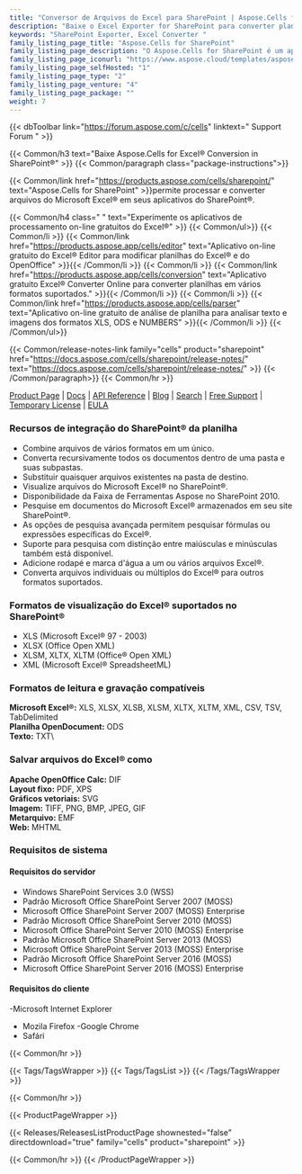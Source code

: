 ```yaml
---
title: "Conversor de Arquivos do Excel para SharePoint | Aspose.Cells for SharePoint"
description: "Baixe o Excel Exporter for SharePoint para converter planilhas do Excel em mais de 8 formatos de arquivo diretamente da biblioteca de documentos do SharePoint."
keywords: "SharePoint Exporter, Excel Converter "
family_listing_page_title: "Aspose.Cells for SharePoint"
family_listing_page_description: "O Aspose.Cells for SharePoint é um aplicativo flexível de conversão de planilhas do Excel que pode converter arquivos do Microsoft Excel de dentro do Microsoft SharePoint. Ele oferece suporte a vários formatos de documento que não estão incluídos no suporte ao formato de arquivo nativo do SharePoint."
family_listing_page_iconurl: "https://www.aspose.cloud/templates/aspose/App_Themes/V3/images/cells/272x272/aspose_cells-for-sharepoint.png"
family_listing_page_selfHosted: "1"
family_listing_page_type: "2"
family_listing_page_venture: "4"
family_listing_page_package: ""
weight: 7
---
```


{{< dbToolbar link="https://forum.aspose.com/c/cells" linktext=" Support Forum " >}}

{{< Common/h3 text="Baixe Aspose.Cells for Excel® Conversion in SharePoint®"  >}}
{{< Common/paragraph class="package-instructions">}}

{{< Common/link href="https://products.aspose.com/cells/sharepoint/" text="Aspose.Cells for SharePoint"  >}}permite processar e converter arquivos do Microsoft Excel® em seus aplicativos do SharePoint®.

{{< Common/h4 class=" " text="Experimente os aplicativos de processamento on-line gratuitos do Excel®" >}}
{{< Common/ul>}}
{{< Common/li >}} 
{{< Common/link href="https://products.aspose.app/cells/editor" text="Aplicativo on-line gratuito do Excel® Editor para modificar planilhas do Excel® e do OpenOffice"  >}}{{< /Common/li >}}
{{< Common/li >}} 
{{< Common/link href="https://products.aspose.app/cells/conversion" text="Aplicativo gratuito Excel® Converter Online para converter planilhas em vários formatos suportados."  >}}{{< /Common/li >}}
{{< Common/li >}} 
{{< Common/link href="https://products.aspose.app/cells/parser" text="Aplicativo on-line gratuito de análise de planilha para analisar texto e imagens dos formatos XLS, ODS e NUMBERS"  >}}{{< /Common/li >}}
{{< /Common/ul>}}

{{< Common/release-notes-link family="cells" product="sharepoint" href="https://docs.aspose.com/cells/sharepoint/release-notes/" text="https://docs.aspose.com/cells/sharepoint/release-notes/"  >}}
{{< /Common/paragraph>}}
{{< Common/hr >}}

[Product Page](https://products.aspose.com/cells/sharepoint/) | [Docs](https://docs.aspose.com/cells/sharepoint/) | [API Reference](https://reference.aspose.com/cells/) | [Blog](https://blog.aspose.com/category/cells/) | [Search](https://search.aspose.com/) | [Free Support](https://forum.aspose.com/c/cells) | [Temporary License](https://purchase.aspose.com/temporary-license) | [EULA](https://about.aspose.com/legal/eula/)

### Recursos de integração do SharePoint® da planilha

- Combine arquivos de vários formatos em um único.
- Converta recursivamente todos os documentos dentro de uma pasta e suas subpastas.
- Substituir quaisquer arquivos existentes na pasta de destino.
- Visualize arquivos do Microsoft Excel® no SharePoint®.
- Disponibilidade da Faixa de Ferramentas Aspose no SharePoint 2010.
- Pesquise em documentos do Microsoft Excel® armazenados em seu site SharePoint®.
- As opções de pesquisa avançada permitem pesquisar fórmulas ou expressões específicas do Excel®.
- Suporte para pesquisa com distinção entre maiúsculas e minúsculas também está disponível.
- Adicione rodapé e marca d'água a um ou vários arquivos Excel®.
- Converta arquivos individuais ou múltiplos do Excel® para outros formatos suportados.

### Formatos de visualização do Excel® suportados no SharePoint®

- XLS (Microsoft Excel® 97 - 2003)
- XLSX (Office Open XML)
- XLSM, XLTX, XLTM (Office® Open XML)
- XML (Microsoft Excel® SpreadsheetML)

### Formatos de leitura e gravação compatíveis

**Microsoft Excel®:** XLS, XLSX, XLSB, XLSM, XLTX, XLTM, XML, CSV, TSV, TabDelimited\
**Planilha OpenDocument:** ODS\
**Texto:** TXT\

### Salvar arquivos do Excel® como

**Apache OpenOffice Calc:** DIF\
**Layout fixo:** PDF, XPS\
**Gráficos vetoriais:** SVG\
**Imagem:** TIFF, PNG, BMP, JPEG, GIF\
**Metarquivo:** EMF\
**Web:** MHTML

### Requisitos de sistema

#### Requisitos do servidor

- Windows SharePoint Services 3.0 (WSS)
- Padrão Microsoft Office SharePoint Server 2007 (MOSS)
- Microsoft Office SharePoint Server 2007 (MOSS) Enterprise
- Padrão Microsoft Office SharePoint Server 2010 (MOSS)
- Microsoft Office SharePoint Server 2010 (MOSS) Enterprise
- Padrão Microsoft Office SharePoint Server 2013 (MOSS)
- Microsoft Office SharePoint Server 2013 (MOSS) Enterprise
- Padrão Microsoft Office SharePoint Server 2016 (MOSS)
- Microsoft Office SharePoint Server 2016 (MOSS) Enterprise

#### Requisitos do cliente

-Microsoft Internet Explorer
- Mozila Firefox
-Google Chrome
- Safári

{{< Common/hr >}}

{{< Tags/TagsWrapper >}}
{{< Tags/TagsList >}}
{{< /Tags/TagsWrapper >}}

{{< Common/hr >}}

{{< ProductPageWrapper >}}

<!-- ReleasesListProductPage-->

{{< Releases/ReleasesListProductPage shownested="false"  directdownload="true" family="cells" product="sharepoint" >}}

<!-- /ReleasesListProductPage-->

{{< Common/hr >}}
{{< /ProductPageWrapper >}}

